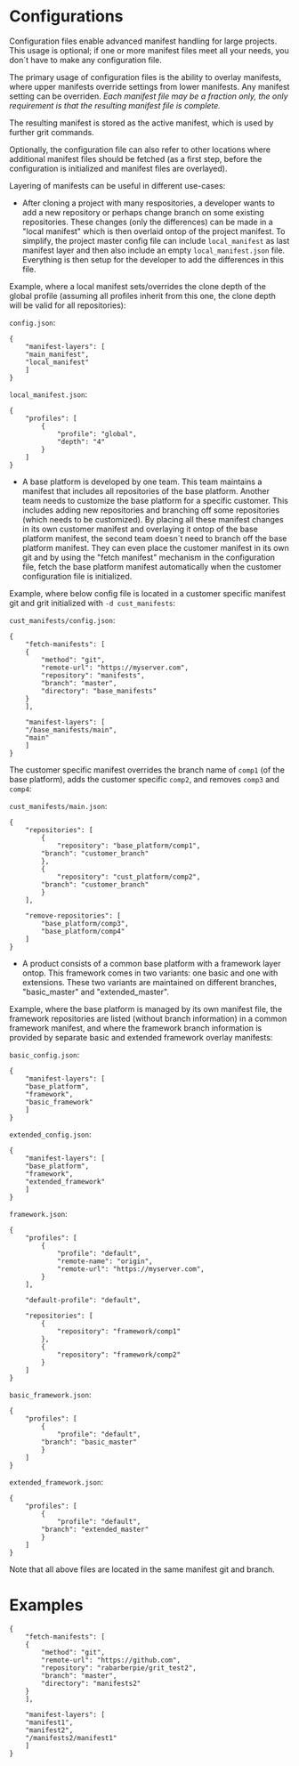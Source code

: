 # Configurations
Configuration files enable advanced manifest handling for large projects. This usage is optional; if one or more manifest files meet all your needs, you don´t have to make any configuration file.

The primary usage of configuration files is the ability to overlay manifests, where upper manifests override settings from lower manifests. Any manifest setting can be overriden. *Each manifest file may be a fraction only, the only requirement is that the resulting manifest file is complete.*

The resulting manifest is stored as the active manifest, which is used by further grit commands.

Optionally, the configuration file can also refer to other locations where additional manifest files should be fetched (as a first step, before the configuration is initialized and manifest files are overlayed).

Layering of manifests can be useful in different use-cases:
* After cloning a project with many respositories, a developer wants to add a new repository or perhaps change branch on some existing repositories. These changes (only the differences) can be made in a "local manifest" which is then overlaid ontop of the project manifest. To simplify, the project master config file can include `local_manifest` as last manifest layer and then also include an empty `local_manifest.json` file. Everything is then setup for the developer to add the differences in this file.

Example, where a local manifest sets/overrides the clone depth of the global profile (assuming all profiles inherit from this one, the clone depth will be valid for all repositories):

`config.json`:
```
{
    "manifest-layers": [
	"main_manifest",
	"local_manifest"
    ]
}
```
`local_manifest.json`:
```
{
    "profiles": [
        {
            "profile": "global",
            "depth": "4"
        }
    ]
}
```
* A base platform is developed by one team. This team maintains a manifest that includes all repositories of the base platform. Another team needs to customize the base platform for a specific customer. This includes adding new repositories and branching off some repositories (which needs to be customized). By placing all these manifest changes in its own customer manifest and overlaying it ontop of the base platform manifest, the second team doesn´t need to branch off the base platform manifest. They can even place the customer manifest in its own git and by using the "fetch manifest" mechanism in the configuration file, fetch the base platform manifest automatically when the customer configuration file is initialized.

Example, where below config file is located in a customer specific manifest git and grit initialized with `-d cust_manifests`:

`cust_manifests/config.json`:
```
{
    "fetch-manifests": [
	{
	    "method": "git",
	    "remote-url": "https://myserver.com",
	    "repository": "manifests",
	    "branch": "master",
	    "directory": "base_manifests"
	}
    ],

    "manifest-layers": [
	"/base_manifests/main",
	"main"
    ]
}
```
The customer specific manifest overrides the branch name of `comp1` (of the base platform), adds the customer specific `comp2`, and removes `comp3` and `comp4`:

`cust_manifests/main.json`:
```
{
    "repositories": [
        {
            "repository": "base_platform/comp1",
	    "branch": "customer_branch"
        },
        {
            "repository": "cust_platform/comp2",
	    "branch": "customer_branch"
        }
    ],

    "remove-repositories": [
        "base_platform/comp3",
        "base_platform/comp4"
    ]
}
```
* A product consists of a common base platform with a framework layer ontop. This framework comes in two variants: one basic and one with extensions. These two variants are maintained on different branches, "basic_master" and "extended_master".

Example, where the base platform is managed by its own manifest file, the framework repositories are listed (without branch information) in a common framework manifest, and where the framework branch information is provided by separate basic and extended framework overlay manifests:

`basic_config.json`:
```
{
    "manifest-layers": [
	"base_platform",
	"framework",
	"basic_framework"
    ]
}
```
`extended_config.json`:
```
{
    "manifest-layers": [
	"base_platform",
	"framework",
	"extended_framework"
    ]
}
```
`framework.json`:
```
{
    "profiles": [
        {
            "profile": "default",
            "remote-name": "origin",
            "remote-url": "https://myserver.com",
        }
    ],

    "default-profile": "default",
    
    "repositories": [
        {
            "repository": "framework/comp1"
        },
        {
            "repository": "framework/comp2"
        }
    ]
}
```
`basic_framework.json`:
```
{
    "profiles": [
        {
            "profile": "default",
	    "branch": "basic_master"
        }
    ]
}
```
`extended_framework.json`:
```
{
    "profiles": [
        {
            "profile": "default",
	    "branch": "extended_master"
        }
    ]
}
```

Note that all above files are located in the same manifest git and branch.

# Examples

```
{
    "fetch-manifests": [
	{
	    "method": "git",
	    "remote-url": "https://github.com",
	    "repository": "rabarberpie/grit_test2",
	    "branch": "master",
	    "directory": "manifests2"
	}
    ],
	
    "manifest-layers": [
	"manifest1",
	"manifest2",
	"/manifests2/manifest1"
    ]
}
```
